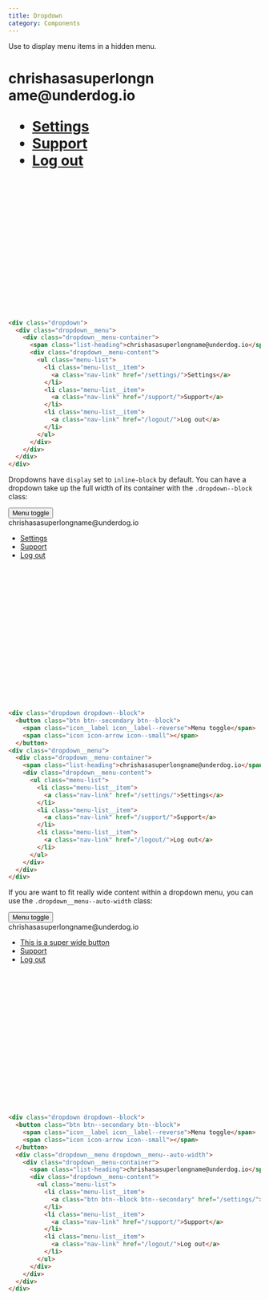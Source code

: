 ```yaml
---
title: Dropdown
category: Components
---
```


Use to display menu items in a hidden menu.

<h1>
<div class="dropdown" style="margin-bottom: 300px; width: 300px;">
  <div class="dropdown__menu">
    <div class="dropdown__menu-container">
      <span class="list-heading">chrishasasuperlongname@underdog.io</span>
      <div class="dropdown__menu-content">
        <ul class="menu-list">
          <li class="menu-list__item">
            <a class="nav-link" href="/settings/">Settings</a>
          </li>
          <li class="menu-list__item">
            <a class="nav-link" href="/support/">Support</a>
          </li>
          <li class="menu-list__item">
            <a class="nav-link" href="/logout/">Log out</a>
          </li>
        </ul>
      </div>
    </div>
  </div>
</div>
</h1>

```html
<div class="dropdown">
  <div class="dropdown__menu">
    <div class="dropdown__menu-container">
      <span class="list-heading">chrishasasuperlongname@underdog.io</span>
      <div class="dropdown__menu-content">
        <ul class="menu-list">
          <li class="menu-list__item">
            <a class="nav-link" href="/settings/">Settings</a>
          </li>
          <li class="menu-list__item">
            <a class="nav-link" href="/support/">Support</a>
          </li>
          <li class="menu-list__item">
            <a class="nav-link" href="/logout/">Log out</a>
          </li>
        </ul>
      </div>
    </div>
  </div>
</div>
```

Dropdowns have `display` set to `inline-block` by default. You can have a
dropdown take up the full width of its container with the
`.dropdown--block` class:

<div style="margin-bottom: 300px; max-width: 100%; width: 300px">
  <div class="dropdown dropdown--block">
    <button class="btn btn--secondary btn--block">
      <span class="icon__label icon__label--reverse">Menu toggle</span>
      <span class="icon icon-arrow icon--small"></span>
    </button>
    <div class="dropdown__menu">
      <div class="dropdown__menu-container">
        <span class="list-heading">chrishasasuperlongname@underdog.io</span>
        <div class="dropdown__menu-content">
          <ul class="menu-list">
            <li class="menu-list__item">
              <a class="nav-link" href="/settings/">Settings</a>
            </li>
            <li class="menu-list__item">
              <a class="nav-link" href="/support/">Support</a>
            </li>
            <li class="menu-list__item">
              <a class="nav-link" href="/logout/">Log out</a>
            </li>
          </ul>
        </div>
      </div>
    </div>
  </div>
</div>

```html
<div class="dropdown dropdown--block">
  <button class="btn btn--secondary btn--block">
    <span class="icon__label icon__label--reverse">Menu toggle</span>
    <span class="icon icon-arrow icon--small"></span>
  </button>
<div class="dropdown__menu">
  <div class="dropdown__menu-container">
    <span class="list-heading">chrishasasuperlongname@underdog.io</span>
    <div class="dropdown__menu-content">
      <ul class="menu-list">
        <li class="menu-list__item">
          <a class="nav-link" href="/settings/">Settings</a>
        </li>
        <li class="menu-list__item">
          <a class="nav-link" href="/support/">Support</a>
        </li>
        <li class="menu-list__item">
          <a class="nav-link" href="/logout/">Log out</a>
        </li>
      </ul>
    </div>
  </div>
</div>
```

If you are want to fit really wide content within a dropdown menu, you can use
the `.dropdown__menu--auto-width` class:

<div style="margin-bottom: 300px; max-width: 100%; width: 350px">
  <div class="dropdown dropdown--block">
    <button class="btn btn--secondary btn--block">
      <span class="icon__label icon__label--reverse">Menu toggle</span>
      <span class="icon icon-arrow icon--small"></span>
    </button>
    <div class="dropdown__menu dropdown__menu--auto-width">
      <div class="dropdown__menu-container">
        <span class="list-heading">chrishasasuperlongname@underdog.io</span>
        <div class="dropdown__menu-content">
          <ul class="menu-list">
            <li class="menu-list__item">
              <a class="btn btn--block btn--secondary" href="/settings/">This is a super wide button</a>
            </li>
            <li class="menu-list__item">
              <a class="nav-link" href="/support/">Support</a>
            </li>
            <li class="menu-list__item">
              <a class="nav-link" href="/logout/">Log out</a>
            </li>
          </ul>
        </div>
      </div>
    </div>
  </div>
</div>

```html
<div class="dropdown dropdown--block">
  <button class="btn btn--secondary btn--block">
    <span class="icon__label icon__label--reverse">Menu toggle</span>
    <span class="icon icon-arrow icon--small"></span>
  </button>
  <div class="dropdown__menu dropdown__menu--auto-width">
    <div class="dropdown__menu-container">
      <span class="list-heading">chrishasasuperlongname@underdog.io</span>
      <div class="dropdown__menu-content">
        <ul class="menu-list">
          <li class="menu-list__item">
            <a class="btn btn--block btn--secondary" href="/settings/">This is a super wide button</a>
          </li>
          <li class="menu-list__item">
            <a class="nav-link" href="/support/">Support</a>
          </li>
          <li class="menu-list__item">
            <a class="nav-link" href="/logout/">Log out</a>
          </li>
        </ul>
      </div>
    </div>
  </div>
</div>
```
